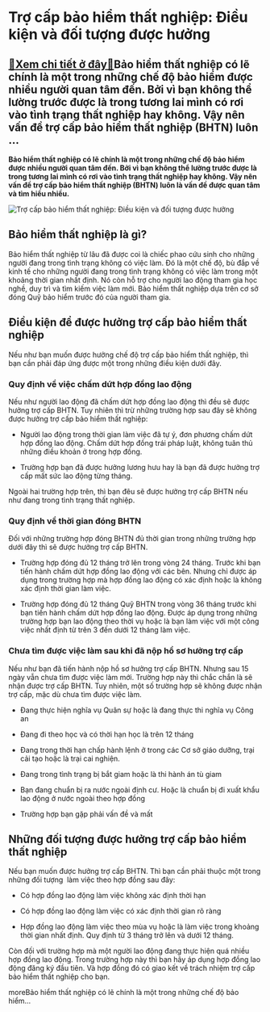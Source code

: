 Trợ cấp bảo hiểm thất nghiệp: Điều kiện và đối tượng được hưởng
===============================================================

[:gift:Xem chi tiết ở đây:gift:](https://hddtvn.com/tro-cap-bao-hiem-that-nghiep-dieu-kien-va-doi-tuong-duoc-huong/)Bảo hiểm thất nghiệp có lẽ chính là một trong những chế độ bảo hiểm được nhiều người quan tâm đến. Bởi vì bạn không thể lường trước được là trong tương lai mình có rơi vào tình trạng thất nghiệp hay không. Vậy nên vấn đề trợ cấp bảo hiểm thất nghiệp (BHTN) luôn …
-----------------------------------------------------------------------------------------------------------------------------------------------------------------------------------------------------------------------------------------------------------------------

**Bảo hiểm thất nghiệp có lẽ chính là một trong những chế độ bảo hiểm được nhiều người quan tâm đến. Bởi vì bạn không thể lường trước được là trong tương lai mình có rơi vào tình trạng thất nghiệp hay không. Vậy nên vấn đề trợ cấp bảo hiểm thất nghiệp (BHTN) luôn là vấn đề được quan tâm và tìm hiểu nhiều.**


![Trợ cấp bảo hiểm thất nghiệp: Điều kiện và đối tượng được hưởng](https://hddtvn.com/wp-content/uploads/2021/01/041858865.jpg)


Bảo hiểm thất nghiệp là gì?
---------------------------


Bảo hiểm thất nghiệp từ lâu đã được coi là chiếc phao cứu sinh cho những người đang trong tình trạng không có việc làm. Đó là một chế độ, bù đắp về kinh tế cho những người đang trong tình trạng không có việc làm trong một khoảng thời gian nhất định. Nó còn hỗ trợ cho người lao động tham gia học nghề, duy trì và tìm kiếm việc làm mới. Bảo hiểm thất nghiệp dựa trên cơ sở đóng Quỹ bảo hiểm trước đó của người tham gia.


Điều kiện để được hưởng trợ cấp bảo hiểm thất nghiệp
----------------------------------------------------


Nếu như bạn muốn được hưởng chế độ trợ cấp bảo hiểm thất nghiệp, thì bạn cần phải đáp ứng được một trong những điều kiện dưới đây.


### Quy định về việc chấm dứt hợp đồng lao động


Nếu như người lao động đã chấm dứt hợp đồng lao động thì đều sẽ được hưởng trợ cấp BHTN. Tuy nhiên thì trừ những trường hợp sau đây sẽ không được hưởng trợ cấp bảo hiểm thất nghiệp:




* Người lao động trong thời gian làm việc đã tự ý, đơn phương chấm dứt hợp đồng lao động. Chấm dứt hợp đồng trái pháp luật, không tuân thủ những điều khoản ở trong hợp đồng.

* Trường hợp bạn đã được hưởng lương hưu hay là bạn đã được hưởng trợ cấp mất sức lao động từng tháng.



Ngoài hai trường hợp trên, thì bạn đêu sẽ được hưởng trợ cấp BHTN nếu như đang trong tình trạng thất nghiệp.


### Quy định về thời gian đóng BHTN


Đối với những trường hợp đóng BHTN đủ thời gian trong những trường hợp dưới đây thì sẽ được hưởng trợ cấp BHTN.




* Trường hợp đóng đủ 12 tháng trở lên trong vòng 24 tháng. Trước khi bạn tiến hành chấm dứt hợp đồng lao động với các bên. Nhưng chỉ được áp dụng trong trường hợp mà hợp đồng lao động có xác định hoặc là không xác định thời gian làm việc.

* Trường hợp đóng đủ 12 tháng Quỹ BHTN trong vòng 36 tháng trước khi bạn tiến hành chấm dứt hợp đồng lao động. Được áp dụng trong những trường hợp bạn lao động theo thời vụ hoặc là bạn làm việc với một công việc nhất định từ trên 3 đến dưới 12 tháng làm việc.



### Chưa tìm được việc làm sau khi đã nộp hồ sơ hưởng trợ cấp


Nếu như bạn đã tiến hành nộp hồ sơ hưởng trợ cấp BHTN. Nhưng sau 15 ngày vẫn chưa tìm được việc làm mới. Trường hợp này thì chắc chắn là sẽ nhận được trợ cấp BHTN. Tuy nhiên, một số trường hợp sẽ không được nhận trợ cấp, mặc dù chưa tìm được việc làm.




* Đang thực hiện nghĩa vụ Quân sự hoặc là đang thực thi nghĩa vụ Công an

* Đang đi theo học và có thời hạn học là trên 12 tháng

* Đang trong thời hạn chấp hành lệnh ở trong các Cơ sở giáo dưỡng, trại cải tạo hoặc là trại cai nghiện.

* Đang trong tình trạng bị bắt giam hoặc là thi hành án tù giam

* Bạn đang chuẩn bị ra nước ngoài định cư. Hoặc là chuẩn bị đi xuất khẩu lao động ở nước ngoài theo hợp đồng

* Trường hợp bạn gặp phải vấn đề và mất



Những đối tượng được hưởng trợ cấp bảo hiểm thất nghiệp
-------------------------------------------------------



Nếu bạn muốn được hưởng trợ cấp BHTN. Thì bạn cần phải thuộc một trong những đối tượng  làm việc theo hợp đồng sau đây:




* Có hợp đồng lao động làm việc không xác định thời hạn

* Có hợp đồng lao động làm việc có xác định thời gian rõ ràng

* Hợp đồng lao động làm việc theo mùa vụ hoặc là làm việc trong khoảng thời gian nhất định. Quy định từ 3 tháng trở lên và dưới 12 tháng.



Còn đối với trường hợp mà một người lao động đang thực hiện quá nhiều hợp đồng lao động. Trong trường hợp này thì bạn hãy áp dụng hợp đồng lao động đăng ký đầu tiên. Và hợp đồng đó có giao kết về trách nhiệm trợ cấp bảo hiểm thất nghiệp cho bạn.


moreBảo hiểm thất nghiệp có lẽ chính là một trong những chế độ bảo hiểm…

